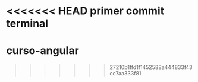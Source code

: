 <<<<<<< HEAD
primer commit terminal
=======
# curso-angular
>>>>>>> 27210b1ffd1f1452588a444833f43cc7aa333f81
